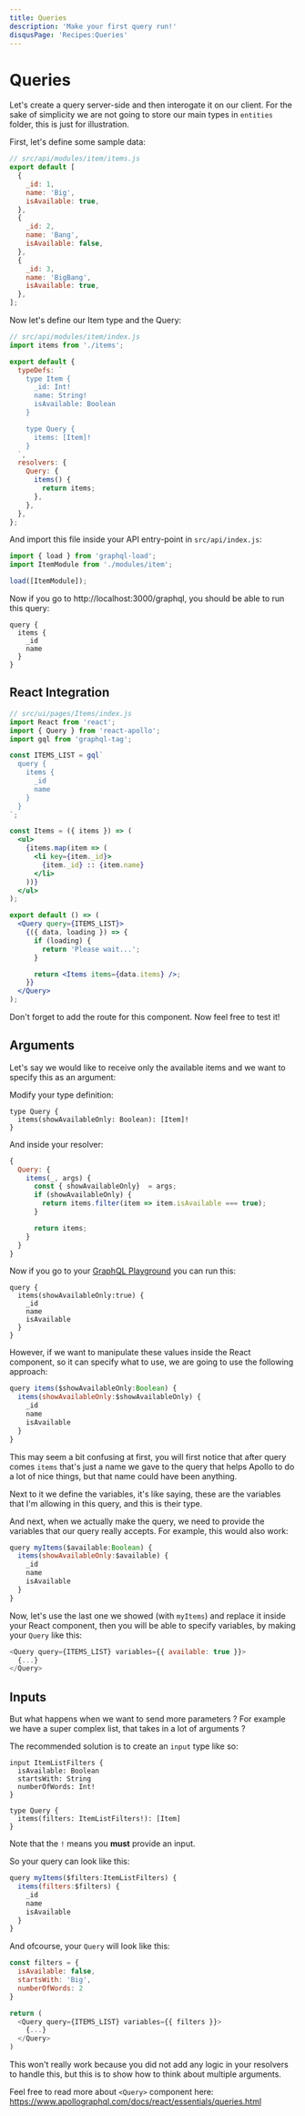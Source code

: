 ```yaml
---
title: Queries
description: 'Make your first query run!'
disqusPage: 'Recipes:Queries'
---
```


# Queries

Let's create a query server-side and then interogate it on our client.
For the sake of simplicity we are not going to store our main types in `entities` folder, this is just for illustration.

First, let's define some sample data:

```js
// src/api/modules/item/items.js
export default [
  {
    _id: 1,
    name: 'Big',
    isAvailable: true,
  },
  {
    _id: 2,
    name: 'Bang',
    isAvailable: false,
  },
  {
    _id: 3,
    name: 'BigBang',
    isAvailable: true,
  },
];
```

Now let's define our Item type and the Query:

```js
// src/api/modules/item/index.js
import items from './items';

export default {
  typeDefs: `
    type Item {
      _id: Int!
      name: String!
      isAvailable: Boolean
    }

    type Query {
      items: [Item]!
    }
  `,
  resolvers: {
    Query: {
      items() {
        return items;
      },
    },
  },
};
```

And import this file inside your API entry-point in `src/api/index.js`:

```js
import { load } from 'graphql-load';
import ItemModule from './modules/item';

load([ItemModule]);
```

Now if you go to http://localhost:3000/graphql, you should be able to run this query:

```gql
query {
  items {
    _id
    name
  }
}
```

## React Integration

```jsx
// src/ui/pages/Items/index.js
import React from 'react';
import { Query } from 'react-apollo';
import gql from 'graphql-tag';

const ITEMS_LIST = gql`
  query {
    items {
      _id
      name
    }
  }
`;

const Items = ({ items }) => (
  <ul>
    {items.map(item => (
      <li key={item._id}>
        {item._id} :: {item.name}
      </li>
    ))}
  </ul>
);

export default () => (
  <Query query={ITEMS_LIST}>
    {({ data, loading }) => {
      if (loading) {
        return 'Please wait...';
      }

      return <Items items={data.items} />;
    }}
  </Query>
);
```

Don't forget to add the route for this component. Now feel free to test it!

## Arguments

Let's say we would like to receive only the available items and we want to specify this as an argument:

Modify your type definition:

```gql
type Query {
  items(showAvailableOnly: Boolean): [Item]!
}
```

And inside your resolver:

```js
{
  Query: {
    items(_, args) {
      const { showAvailableOnly}  = args;
      if (showAvailableOnly) {
        return items.filter(item => item.isAvailable === true);
      }

      return items;
    }
  }
}
```

Now if you go to your [GraphQL Playground](http://localhost:3000/graphql) you can run this:

```
query {
  items(showAvailableOnly:true) {
    _id
    name
    isAvailable
  }
}
```

However, if we want to manipulate these values inside the React component, so it can specify what to use, we are going to use the following approach:

```js
query items($showAvailableOnly:Boolean) {
  items(showAvailableOnly:$showAvailableOnly) {
    _id
    name
    isAvailable
  }
}
```

This may seem a bit confusing at first, you will first notice that after query comes `items` that's just a name we gave to the query that helps Apollo to do a lot of nice things, but that name could have been anything.

Next to it we define the variables, it's like saying, these are the variables that I'm allowing in this query, and this is their type.

And next, when we actually make the query, we need to provide the variables that our query really accepts. For example, this would also work:

```js
query myItems($available:Boolean) {
  items(showAvailableOnly:$available) {
    _id
    name
    isAvailable
  }
}
```

Now, let's use the last one we showed (with `myItems`) and replace it inside your React component, then you will be able to specify variables, by making your `Query` like this:

```js
<Query query={ITEMS_LIST} variables={{ available: true }}>
  {...}
</Query>
```

## Inputs

But what happens when we want to send more parameters ? For example we have a super complex list, that takes in a lot of arguments ?

The recommended solution is to create an `input` type like so:

```
input ItemListFilters {
  isAvailable: Boolean
  startsWith: String
  numberOfWords: Int!
}

type Query {
  items(filters: ItemListFilters!): [Item]
}
```

Note that the `!` means you **must** provide an input.

So your query can look like this:

```js
query myItems($filters:ItemListFilters) {
  items(filters:$filters) {
    _id
    name
    isAvailable
  }
}
```

And ofcourse, your `Query` will look like this:

```js
const filters = {
  isAvailable: false,
  startsWith: 'Big',
  numberOfWords: 2
}

return (
  <Query query={ITEMS_LIST} variables={{ filters }}>
    {...}
  </Query>
)
```

This won't really work because you did not add any logic in your resolvers to handle this, but this is to show how to think about multiple arguments.

Feel free to read more about `<Query>` component here:
https://www.apollographql.com/docs/react/essentials/queries.html
